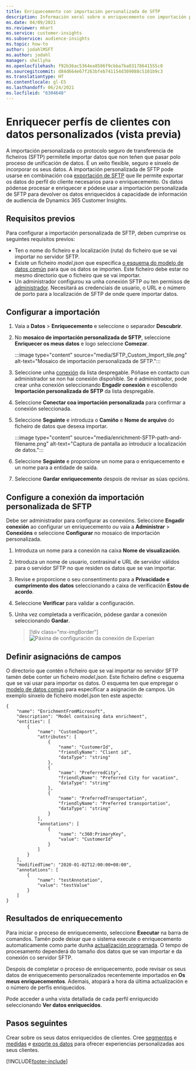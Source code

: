 ```yaml
---
title: Enriquecemento con importación personalizada de SFTP
description: Información xeral sobre o enriquecemento con importación personalizada de SFTP.
ms.date: 04/09/2021
ms.reviewer: mhart
ms.service: customer-insights
ms.subservice: audience-insights
ms.topic: how-to
author: jodahlMSFT
ms.author: jodahl
manager: shellyha
ms.openlocfilehash: f92b36ac5364ea8586f9cbba7ba03178641555c0
ms.sourcegitcommit: d84d664e67f263bfeb741154d309088c5101b9c3
ms.translationtype: HT
ms.contentlocale: gl-ES
ms.lasthandoff: 06/24/2021
ms.locfileid: "6304648"
---
```

# <a name="enrich-customer-profiles-with-custom-data-preview"></a>Enriquecer perfís de clientes con datos personalizados (vista previa)

A importación personalizada co protocolo seguro de transferencia de ficheiros (SFTP) permítelle importar datos que non teñen que pasar polo proceso de unificación de datos. É un xeito flexible, seguro e sinxelo de incorporar os seus datos. A importación personalizada de SFTP pode usarse en combinación coa [exportación de SFTP](export-sftp.md) que lle permite exportar os datos do perfil do cliente necesarios para o enriquecemento. Os datos pódense procesar e enriquecer e pódese usar a importación personalizada de SFTP para devolver os datos enriquecidos á capacidade de información de audiencia de Dynamics 365 Customer Insights.

## <a name="prerequisites"></a>Requisitos previos

Para configurar a importación personalizada de SFTP, deben cumprirse os seguintes requisitos previos:

- Ten o nome do ficheiro e a localización (ruta) do ficheiro que se vai importar no servidor SFTP.
- Existe un ficheiro *model.json* que especifica [o esquema do modelo de datos común](/common-data-model/) para que os datos se importen. Este ficheiro debe estar no mesmo directorio que o ficheiro que se vai importar.
- Un administrador configurou xa unha conexión SFTP *ou* ten permisos de [administrador](permissions.md#administrator). Necesitará as credenciais de usuario, o URL e o número de porto para a localización de SFTP de onde quere importar datos.


## <a name="configure-the-import"></a>Configurar a importación

1. Vaia a **Datos** > **Enriquecemento** e seleccione o separador **Descubrir**.

1. No **mosaico de importación personalizada de SFTP**, seleccione **Enriquecer os meus datos** e logo seleccione **Comezar**.

   :::image type="content" source="media/SFTP_Custom_Import_tile.png" alt-text="Mosaico de importación personalizada de SFTP.":::

1. Seleccione unha [conexión](connections.md) da lista despregable. Póñase en contacto cun administrador se non hai conexión dispoñible. Se é administrador, pode crear unha conexión seleccionando **Engadir conexión** e escollendo **Importación personalizada de SFTP** da lista despregable.

1. Seleccione **Conectar coa importación personalizada** para confirmar a conexión seleccionada.

1.  Seleccione **Seguinte** e introduza o **Camiño** e **Nome de arquivo** do ficheiro de datos que desexa importar.

    :::image type="content" source="media/enrichment-SFTP-path-and-filename.png" alt-text="Captura de pantalla ao introducir a localización de datos.":::

1. Seleccione **Seguinte** e proporcione un nome para o enriquecemento e un nome para a entidade de saída. 

1. Seleccione **Gardar enriquecemento** despois de revisar as súas opcións.

## <a name="configure-the-connection-for-sftp-custom-import"></a>Configure a conexión da importación personalizada de SFTP 

Debe ser administrador para configurar as conexións. Seleccione **Engadir conexión** ao configurar un enriquecemento *ou* vaia a **Administrar** > **Conexións** e seleccione **Configurar** no mosaico de importación personalizada.

1. Introduza un nome para a conexión na caixa **Nome de visualización**.

1. Introduza un nome de usuario, contrasinal e URL de servidor válidos para o servidor SFTP no que residen os datos que se van importar.

1. Revise e proporcione o seu consentimento para a **Privacidade e cumprimento dos datos** seleccionando a caixa de verificación **Estou de acordo**.

1. Seleccione **Verificar** para validar a configuración.

1. Unha vez completada a verificación, pódese gardar a conexión seleccionando **Gardar**.

   > [!div class="mx-imgBorder"]
   > ![Páxina de configuración da conexión de Experian](media/enrichment-SFTP-connection.png "Páxina de configuración da conexión de Experian")


## <a name="defining-field-mappings"></a>Definir asignacións de campos 

O directorio que contén o ficheiro que se vai importar no servidor SFTP tamén debe conter un ficheiro *model.json*. Este ficheiro define o esquema que se vai usar para importar os datos. O esquema ten que empregar o [modelo de datos común](/common-data-model/) para especificar a asignación de campos. Un exemplo sinxelo de ficheiro model.json ten este aspecto:

```
{
    "name": "EnrichmentFromMicrosoft",
    "description": "Model containing data enrichment",
    "entities": [
        {
            "name": "CustomImport",
            "attributes": [
                {
                    "name": "CustomerId",
                    "friendlyName": "Client id",
                    "dataType": "string"
                },
                {
                    "name": "PreferredCity",
                    "friendlyName": "Preferred City for vacation",
                    "dataType": "string"
                },
                {
                    "name": "PreferredTransportation",
                    "friendlyName": "Preferred transportation",
                    "dataType": "string"
                }
            ],
            "annotations": [
                {
                    "name": "c360:PrimaryKey",
                    "value": "CustomerId"
                }
            ]
        }
    ],
    "modifiedTime": "2020-01-02T12:00:00+08:00",
    "annotations": [
        {
            "name": "testAnnotation",
            "value": "testValue"
        }
    ]
}
```

## <a name="enrichment-results"></a>Resultados de enriquecemento

Para iniciar o proceso de enriquecemento, seleccione **Executar** na barra de comandos. Tamén pode deixar que o sistema execute o enriquecemento automaticamente como parte dunha [actualización programada](system.md#schedule-tab). O tempo de procesamento dependerá do tamaño dos datos que se van importar e da conexión co servidor SFTP.

Despois de completar o proceso de enriquecemento, pode revisar os seus datos de enriquecemento personalizados recentemente importados en **Os meus enriquecementos**. Ademais, atopará a hora da última actualización e o número de perfís enriquecidos.

Pode acceder a unha vista detallada de cada perfil enriquecido seleccionando **Ver datos enriquecidos**.

## <a name="next-steps"></a>Pasos seguintes

Crear sobre os seus datos enriquecidos de clientes. Cree [segmentos](segments.md) e [medidas](measures.md) e [exporte os datos](export-destinations.md) para ofrecer experiencias personalizadas aos seus clientes.

[!INCLUDE[footer-include](../includes/footer-banner.md)]
